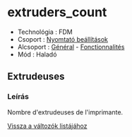# extruders\_count

* Technológia : FDM
* Csoport : [Nyomtató beállítások](../../beallitasok/printer_settings.md)
* Alcsoport : [Général](../../beallitasok/printer_settings.md#général) - [Fonctionnalités](../../beallitasok/printer_settings.md#fonctionnalités)
* Mód : Haladó

## Extrudeuses

### Leírás

Nombre d'extrudeuses de l'imprimante.

[Vissza a változók listájához](../../variable_list)

